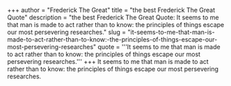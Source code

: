 +++
author = "Frederick The Great"
title = "the best Frederick The Great Quote"
description = "the best Frederick The Great Quote: It seems to me that man is made to act rather than to know: the principles of things escape our most persevering researches."
slug = "it-seems-to-me-that-man-is-made-to-act-rather-than-to-know:-the-principles-of-things-escape-our-most-persevering-researches"
quote = '''It seems to me that man is made to act rather than to know: the principles of things escape our most persevering researches.'''
+++
It seems to me that man is made to act rather than to know: the principles of things escape our most persevering researches.
